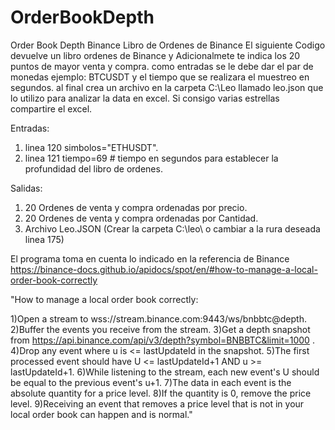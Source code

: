 # OrderBookDepth
Order Book Depth Binance Libro de Ordenes de Binance
El siguiente Codigo devuelve un libro ordenes de Binance y Adicionalmete te indica los 20 puntos de mayor venta y compra.
como entradas se le debe dar el par de monedas ejemplo: BTCUSDT y el tiempo que se realizara el muestreo en segundos.
al final crea un archivo en la carpeta C:\Leo llamado leo.json que lo utilizo para analizar la data en excel. Si consigo varias estrellas compartire el excel.

 Entradas:
1) linea 120 simbolos="ETHUSDT".
2) linea 121 tiempo=69 # tiempo en segundos para establecer la profundidad del libro de ordenes.
 
 Salidas:
1) 20 Ordenes de venta y compra ordenadas por precio.
2) 20 Ordenes de venta y compra ordenadas por Cantidad.
3) Archivo Leo.JSON (Crear la carpeta C:\leo\ o cambiar a la rura deseada linea 175)


El programa toma en cuenta lo indicado en la referencia de Binance https://binance-docs.github.io/apidocs/spot/en/#how-to-manage-a-local-order-book-correctly

"How to manage a local order book correctly:

1)Open a stream to wss://stream.binance.com:9443/ws/bnbbtc@depth.
2)Buffer the events you receive from the stream.
3)Get a depth snapshot from https://api.binance.com/api/v3/depth?symbol=BNBBTC&limit=1000 .
4)Drop any event where u is <= lastUpdateId in the snapshot.
5)The first processed event should have U <= lastUpdateId+1 AND u >= lastUpdateId+1.
6)While listening to the stream, each new event's U should be equal to the previous event's u+1.
7)The data in each event is the absolute quantity for a price level.
8)If the quantity is 0, remove the price level.
9)Receiving an event that removes a price level that is not in your local order book can happen and is normal."
